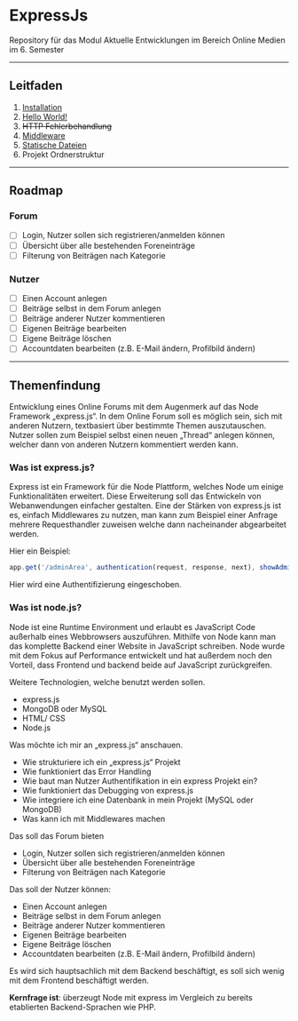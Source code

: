 # ExpressJs

Repository für das Modul Aktuelle Entwicklungen im Bereich Online Medien im 6. Semester


---

## Leitfaden

1. [Installation](text/01_Installation.md)
2. [Hello World!](text/02_helloWorld.md)
3. ~~HTTP Fehlerbehandlung~~
4. [Middleware](text/04_middleware.md)
5. [Statische Dateien](text/05_staicFIles.md)
6. Projekt Ordnerstruktur

---

## Roadmap

### Forum

- [ ] Login, Nutzer sollen sich registrieren/anmelden können
- [ ] Übersicht über alle bestehenden Foreneinträge
- [ ] Filterung von Beiträgen nach Kategorie

### Nutzer

- [ ] Einen Account anlegen
- [ ] Beiträge selbst in dem Forum anlegen
- [ ] Beiträge anderer Nutzer kommentieren
- [ ] Eigenen Beiträge bearbeiten
- [ ] Eigene Beiträge löschen
- [ ] Accountdaten bearbeiten (z.B. E-Mail ändern, Profilbild ändern)

---

## Themenfindung

Entwicklung eines Online Forums mit dem Augenmerk auf das Node Framework „express.js“. In dem Online Forum soll es
möglich sein, sich mit anderen Nutzern, textbasiert über bestimmte Themen auszutauschen. Nutzer sollen zum Beispiel
selbst einen neuen „Thread“ anlegen können, welcher dann von anderen Nutzern kommentiert werden kann.

### Was ist express.js?

Express ist ein Framework für die Node Plattform, welches Node um einige Funktionalitäten erweitert. Diese Erweiterung
soll das Entwickeln von Webanwendungen einfacher gestalten. Eine der Stärken von express.js ist es, einfach Middlewares
zu nutzen, man kann zum Beispiel einer Anfrage mehrere Requesthandler zuweisen welche dann nacheinander abgearbeitet
werden.

Hier ein Beispiel:

```javascript
app.get('/adminArea', authentication(request, response, next), showAdminArea(request, response))
```

Hier wird eine Authentifizierung eingeschoben.

### Was ist node.js?

Node ist eine Runtime Environment und erlaubt es JavaScript Code außerhalb eines Webbrowsers auszuführen. Mithilfe von
Node kann man das komplette Backend einer Website in JavaScript schreiben. Node wurde mit dem Fokus auf Performance
entwickelt und hat außerdem noch den Vorteil, dass Frontend und backend beide auf JavaScript zurückgreifen.

Weitere Technologien, welche benutzt werden sollen.

- express.js
- MongoDB oder MySQL
- HTML/ CSS
- Node.js

Was möchte ich mir an „express.js“ anschauen.

- Wie strukturiere ich ein „express.js“ Projekt
- Wie funktioniert das Error Handling
- Wie baut man Nutzer Authentifikation in ein express Projekt ein?
- Wie funktioniert das Debugging von express.js
- Wie integriere ich eine Datenbank in mein Projekt (MySQL oder MongoDB)
- Was kann ich mit Middlewares machen

Das soll das Forum bieten

- Login, Nutzer sollen sich registrieren/anmelden können
- Übersicht über alle bestehenden Foreneinträge
- Filterung von Beiträgen nach Kategorie

Das soll der Nutzer können:

- Einen Account anlegen
- Beiträge selbst in dem Forum anlegen
- Beiträge anderer Nutzer kommentieren
- Eigenen Beiträge bearbeiten
- Eigene Beiträge löschen
- Accountdaten bearbeiten (z.B. E-Mail ändern, Profilbild ändern)

Es wird sich hauptsachlich mit dem Backend beschäftigt, es soll sich wenig mit dem Frontend beschäftigt werden.

**Kernfrage ist**:
überzeugt Node mit express im Vergleich zu bereits etablierten Backend-Sprachen wie PHP.
